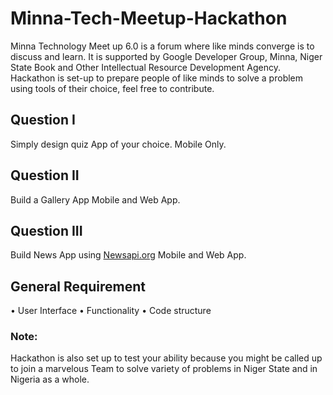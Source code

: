 # Minna-Tech-Meetup-Hackathon
Minna Technology Meet up 6.0 is a forum where like minds converge is to discuss and learn. It is supported by Google Developer Group, Minna, Niger State Book and Other Intellectual Resource Development Agency. Hackathon is set-up to prepare people of like minds to solve a problem using tools of their choice, feel free to contribute. 



## Question I
 Simply design quiz App of your choice.
 Mobile Only.
 
 ## Question II
 Build a Gallery App
 Mobile and Web App.
  
  
  ## Question III
 Build News App using [Newsapi.org](https://newsapi.org/) 
  Mobile and Web App.
  
   ## General Requirement
•	User Interface
•	Functionality
•	Code structure

 ### Note: 
 Hackathon is also set up to test your ability because you might be called up to join a marvelous Team to solve variety of problems in Niger State and in Nigeria as a whole.


